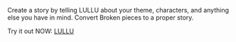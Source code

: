 Create a story by telling LULLU about your theme,  characters, and anything else you have in mind. Convert Broken pieces to a proper story.

Try it out NOW: [LULLU](https://illa.ai/ai-agent/ILAex4p1C72x/detail)
